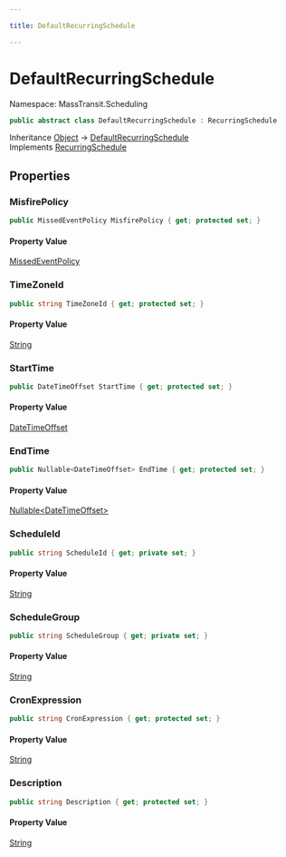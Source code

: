 ```yaml
---

title: DefaultRecurringSchedule

---
```


# DefaultRecurringSchedule

Namespace: MassTransit.Scheduling

```csharp
public abstract class DefaultRecurringSchedule : RecurringSchedule
```

Inheritance [Object](https://learn.microsoft.com/en-us/dotnet/api/system.object) → [DefaultRecurringSchedule](../masstransit-scheduling/defaultrecurringschedule)<br/>
Implements [RecurringSchedule](../../masstransit-abstractions/masstransit-scheduling/recurringschedule)

## Properties

### **MisfirePolicy**

```csharp
public MissedEventPolicy MisfirePolicy { get; protected set; }
```

#### Property Value

[MissedEventPolicy](../../masstransit-abstractions/masstransit-scheduling/missedeventpolicy)<br/>

### **TimeZoneId**

```csharp
public string TimeZoneId { get; protected set; }
```

#### Property Value

[String](https://learn.microsoft.com/en-us/dotnet/api/system.string)<br/>

### **StartTime**

```csharp
public DateTimeOffset StartTime { get; protected set; }
```

#### Property Value

[DateTimeOffset](https://learn.microsoft.com/en-us/dotnet/api/system.datetimeoffset)<br/>

### **EndTime**

```csharp
public Nullable<DateTimeOffset> EndTime { get; protected set; }
```

#### Property Value

[Nullable\<DateTimeOffset\>](https://learn.microsoft.com/en-us/dotnet/api/system.nullable-1)<br/>

### **ScheduleId**

```csharp
public string ScheduleId { get; private set; }
```

#### Property Value

[String](https://learn.microsoft.com/en-us/dotnet/api/system.string)<br/>

### **ScheduleGroup**

```csharp
public string ScheduleGroup { get; private set; }
```

#### Property Value

[String](https://learn.microsoft.com/en-us/dotnet/api/system.string)<br/>

### **CronExpression**

```csharp
public string CronExpression { get; protected set; }
```

#### Property Value

[String](https://learn.microsoft.com/en-us/dotnet/api/system.string)<br/>

### **Description**

```csharp
public string Description { get; protected set; }
```

#### Property Value

[String](https://learn.microsoft.com/en-us/dotnet/api/system.string)<br/>
